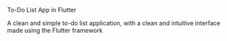 To-Do List App in Flutter

A clean and simple to-do list application, with a clean and intuitive interface made using the Flutter framework
